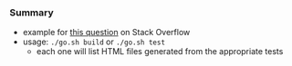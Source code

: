 
### Summary 

* example for [this question](https://stackoverflow.com/questions/65181167) on Stack Overflow
* usage: `./go.sh build` or `./go.sh test`
    - each one will list HTML files generated from the appropriate tests
